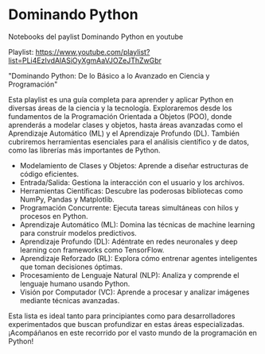 # Dominando Python

Notebooks del paylist Dominando Python en youtube

Playlist: https://www.youtube.com/playlist?list=PLi4EzIvdAlASiOyXgmAaVJOZeJThZwGbr

"Dominando Python: De lo Básico a lo Avanzado en Ciencia y Programación"

Esta playlist es una guía completa para aprender y aplicar Python en diversas áreas de la ciencia y la tecnología. Exploraremos desde los fundamentos de la Programación Orientada a Objetos (POO), donde aprenderás a modelar clases y objetos, hasta áreas avanzadas como el Aprendizaje Automático (ML) y el Aprendizaje Profundo (DL). También cubriremos herramientas esenciales para el análisis científico y de datos, como las librerías más importantes de Python.

- Modelamiento de Clases y Objetos: Aprende a diseñar estructuras de código eficientes.
- Entrada/Salida: Gestiona la interacción con el usuario y los archivos.
- Herramientas Científicas: Descubre las poderosas bibliotecas como NumPy, Pandas y Matplotlib.
- Programación Concurrente: Ejecuta tareas simultáneas con hilos y procesos en Python.
- Aprendizaje Automático (ML): Domina las técnicas de machine learning para construir modelos predictivos.
- Aprendizaje Profundo (DL): Adéntrate en redes neuronales y deep learning con frameworks como TensorFlow.
- Aprendizaje Reforzado (RL): Explora cómo entrenar agentes inteligentes que toman decisiones óptimas.
- Procesamiento de Lenguaje Natural (NLP): Analiza y comprende el lenguaje humano usando Python.
- Visión por Computador (VC): Aprende a procesar y analizar imágenes mediante técnicas avanzadas.

Esta lista es ideal tanto para principiantes como para desarrolladores experimentados que buscan profundizar en estas áreas especializadas. ¡Acompáñanos en este recorrido por el vasto mundo de la programación en Python!
